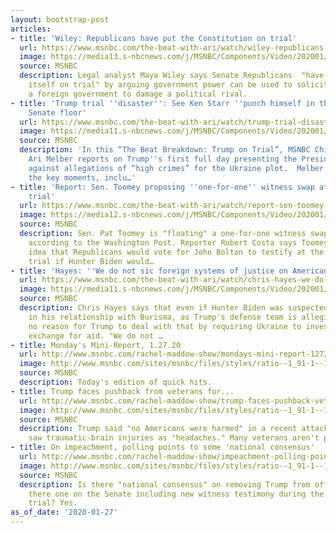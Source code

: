 ```yaml
---
layout: bootstrap-post
articles:
- title: 'Wiley: Republicans have put the Constitution on trial'
  url: https://www.msnbc.com/the-beat-with-ari/watch/wiley-republicans-have-put-the-constitution-on-trial-77661253796
  image: https://media13.s-nbcnews.com/j/MSNBC/Components/Video/202001/n_ari_WileyConstitution_200127_1920x1080.nbcnews-fp-1200-630.jpg
  source: MSNBC
  description: Legal analyst Maya Wiley says Senate Republicans  "have put the Constitution
    itself on trial" by arguing government power can be used to solicit the help of
    a foreign government to damage a political rival.
- title: 'Trump trial ''disaster'': See Ken Starr ''punch himself in the face'' on
    Senate floor'
  url: https://www.msnbc.com/the-beat-with-ari/watch/trump-trial-disaster-see-ken-starr-punch-himself-in-the-face-on-senate-floor-77659717920
  image: https://media11.s-nbcnews.com/j/MSNBC/Components/Video/202001/kenstarr.nbcnews-fp-1200-630.jpg
  source: MSNBC
  description: 'In this “The Beat Breakdown: Trump on Trial”, MSNBC Chief Legal Correspondent
    Ari Melber reports on Trump''s first full day presenting the President’s defense
    against allegations of “high crimes” for the Ukraine plot.  Melber breaks down
    the key moments, inclu…'
- title: 'Report: Sen. Toomey proposing ''one-for-one'' witness swap at impeachment
    trial'
  url: https://www.msnbc.com/the-beat-with-ari/watch/report-sen-toomey-proposing-one-for-one-witness-swap-at-impeachment-trial-77660741559
  image: https://media12.s-nbcnews.com/j/MSNBC/Components/Video/202001/n_ari_ToomeyWitness_200127_1920x1080.nbcnews-fp-1200-630.jpg
  source: MSNBC
  description: Sen. Pat Toomey is "floating" a one-for-one witness swap with Democrats,
    according to the Washington Post. Reporter Robert Costa says Toomey floated the
    idea that Republicans would vote for John Bolton to testify at the impeachment
    trial if Hunter Biden would…
- title: 'Hayes: ''We do not sic foreign systems of justice on American citizens'''
  url: https://www.msnbc.com/the-beat-with-ari/watch/chris-hayes-we-do-not-sic-foreign-systems-of-justice-on-american-citizens-77659717524
  image: https://media11.s-nbcnews.com/j/MSNBC/Components/Video/202001/n_ari_HayesOnBidens_200127_1920x1080.nbcnews-fp-1200-630.jpg
  source: MSNBC
  description: Chris Hayes says that even if Hunter Biden was suspected of wrongdoing
    in his relationship with Burisma, as Trump's defense team is alleging, there's
    no reason for Trump to deal with that by requiring Ukraine to investigate it in
    exchange for aid. "We do not …
- title: Monday's Mini-Report, 1.27.20
  url: http://www.msnbc.com/rachel-maddow-show/mondays-mini-report-12720
  image: http://www.msnbc.com/sites/msnbc/files/styles/ratio--1_91-1--1200x630/public/maddow_theminireport_general.png?itok=yLUr4wsw
  source: MSNBC
  description: Today's edition of quick hits.
- title: Trump faces pushback from veterans for...
  url: http://www.msnbc.com/rachel-maddow-show/trump-faces-pushback-veterans-minimizing-troop-head-injuries
  image: http://www.msnbc.com/sites/msnbc/files/styles/ratio--1_91-1--1200x630/public/afp_1nb1kb.jpg?itok=wq7W0W91
  source: MSNBC
  description: Trump said "no Americans were harmed" in a recent attack because he
    saw traumatic-brain injuries as "headaches." Many veterans aren't pleased.
- title: On impeachment, polling points to some 'national consensus'
  url: http://www.msnbc.com/rachel-maddow-show/impeachment-polling-points-some-national-consensus
  image: http://www.msnbc.com/sites/msnbc/files/styles/ratio--1_91-1--1200x630/public/2013/03/capitoldome.jpg?itok=Wic3LvuJ
  source: MSNBC
  description: Is there "national consensus" on removing Trump from office? No. Is
    there one on the Senate including new witness testimony during the impeachment
    trial? Yes.
as_of_date: '2020-01-27'
---
```


